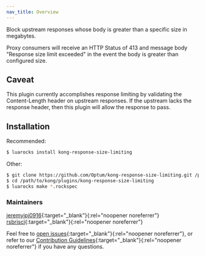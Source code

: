 ```yaml
---
nav_title: Overview
---
```


Block upstream responses whose body is greater than a specific size in megabytes.

Proxy consumers will receive an HTTP Status of 413 and message body "Response size limit exceeded" in the event the body is greater than configured size.

## Caveat
This plugin currently accomplishes response limiting by validating the Content-Length header on upstream responses.
If the upstream lacks the response header, then this plugin will allow the response to pass.

## Installation
Recommended:

```bash
$ luarocks install kong-response-size-limiting
```

Other:

```bash
$ git clone https://github.com/Optum/kong-response-size-limiting.git /path/to/kong/plugins/kong-response-size-limiting
$ cd /path/to/kong/plugins/kong-response-size-limiting
$ luarocks make *.rockspec
```

### Maintainers

<!--vale off-->

[jeremyjpj0916](https://github.com/jeremyjpj0916){:target="_blank"}{:rel="noopener noreferrer"}  
[rsbrisci](https://github.com/rsbrisci){:target="_blank"}{:rel="noopener noreferrer"}

Feel free to [open issues](https://github.com/Optum/kong-response-size-limiting/issues){:target="_blank"}{:rel="noopener noreferrer"}, or refer to our [Contribution Guidelines](https://github.com/Optum/kong-response-size-limiting/blob/master/CONTRIBUTING.md){:target="_blank"}{:rel="noopener noreferrer"} if you have any questions.

